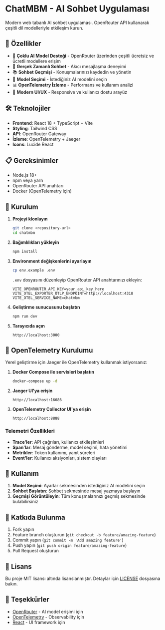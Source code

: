 # ChatMBM - AI Sohbet Uygulaması

Modern web tabanlı AI sohbet uygulaması. OpenRouter API kullanarak çeşitli dil modelleriyle etkileşim kurun.

## 🚀 Özellikler

- 🤖 **Çoklu AI Model Desteği** - OpenRouter üzerinden çeşitli ücretsiz ve ücretli modellere erişim
- 💬 **Gerçek Zamanlı Sohbet** - Akıcı mesajlaşma deneyimi
- 📚 **Sohbet Geçmişi** - Konuşmalarınızı kaydedin ve yönetin
- 🔧 **Model Seçimi** - İstediğiniz AI modelini seçin
- 📊 **OpenTelemetry İzleme** - Performans ve kullanım analizi
- 🎨 **Modern UI/UX** - Responsive ve kullanıcı dostu arayüz

## 🛠️ Teknolojiler

- **Frontend**: React 18 + TypeScript + Vite
- **Styling**: Tailwind CSS
- **API**: OpenRouter Gateway
- **İzleme**: OpenTelemetry + Jaeger
- **Icons**: Lucide React

## 📋 Gereksinimler

- Node.js 18+ 
- npm veya yarn
- OpenRouter API anahtarı
- Docker (OpenTelemetry için)

## 🚀 Kurulum

1. **Projeyi klonlayın**
   ```bash
   git clone <repository-url>
   cd chatmbm
   ```

2. **Bağımlılıkları yükleyin**
   ```bash
   npm install
   ```

3. **Environment değişkenlerini ayarlayın**
   ```bash
   cp env.example .env
   ```
   
   `.env` dosyasını düzenleyip OpenRouter API anahtarınızı ekleyin:
   ```
   VITE_OPENROUTER_API_KEY=your_api_key_here
   VITE_OTEL_EXPORTER_OTLP_ENDPOINT=http://localhost:4318
   VITE_OTEL_SERVICE_NAME=chatmbm
   ```

4. **Geliştirme sunucusunu başlatın**
   ```bash
   npm run dev
   ```

5. **Tarayıcıda açın**
   ```
   http://localhost:3000
   ```

## 🔧 OpenTelemetry Kurulumu

Yerel geliştirme için Jaeger ile OpenTelemetry kullanmak istiyorsanız:

1. **Docker Compose ile servisleri başlatın**
   ```bash
   docker-compose up -d
   ```

2. **Jaeger UI'ya erişin**
   ```
   http://localhost:16686
   ```

3. **OpenTelemetry Collector UI'ya erişin**
   ```
   http://localhost:8888
   ```

### Telemetri Özellikleri

- **Trace'ler**: API çağrıları, kullanıcı etkileşimleri
- **Span'lar**: Mesaj gönderme, model seçimi, hata yönetimi
- **Metrikler**: Token kullanımı, yanıt süreleri
- **Event'ler**: Kullanıcı aksiyonları, sistem olayları

## 📝 Kullanım

1. **Model Seçimi**: Ayarlar sekmesinden istediğiniz AI modelini seçin
2. **Sohbet Başlatın**: Sohbet sekmesinde mesaj yazmaya başlayın
3. **Geçmişi Görüntüleyin**: Tüm konuşmalarınızı geçmiş sekmesinde bulabilirsiniz

## 🤝 Katkıda Bulunma

1. Fork yapın
2. Feature branch oluşturun (`git checkout -b feature/amazing-feature`)
3. Commit yapın (`git commit -m 'Add amazing feature'`)
4. Push yapın (`git push origin feature/amazing-feature`)
5. Pull Request oluşturun

## 📄 Lisans

Bu proje MIT lisansı altında lisanslanmıştır. Detaylar için [LICENSE](LICENSE) dosyasına bakın.

## 🙏 Teşekkürler

- [OpenRouter](https://openrouter.ai/) - AI model erişimi için
- [OpenTelemetry](https://opentelemetry.io/) - Observability için
- [React](https://reactjs.org/) - UI framework için
